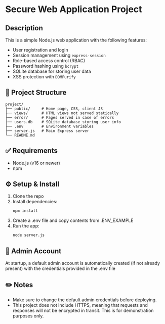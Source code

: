 # Secure Web Application Project

## Description

This is a simple Node.js web application with the following features:
- User registration and login
- Session management using `express-session`
- Role-based access control (RBAC)
- Password hashing using `bcrypt`
- SQLite database for storing user data
- XSS protection with `DOMPurify`

## 📁 Project Structure

```
project/
├── public/     # Home page, CSS, client JS
├── views/      # HTML views not served statically
├── error/      # Pages served in case of errors
├── users.db    # SQLite database storing user info
├── .env        # Environment variables
├── server.js   # Main Express server
└── README.md
```
## ✅ Requirements

- Node.js (v16 or newer)
- npm

## ⚙️ Setup & Install

1. Clone the repo
2. Install dependencies:
    ```bash
    npm install
    ```
3. Create a .env file and copy contents from .ENV_EXAMPLE
4. Run the app:
    ```bash
    node server.js
    ```

## 🔐 Admin Account

At startup, a default admin account is automatically created (if not already present) with the credentials provided in the .env file

## ✏️ Notes

- Make sure to change the default admin credentials before deploying.
- This project does not include HTTPS, meaning that requests and responses will not be encrypted in transit. This is for demonstration purposes only.
